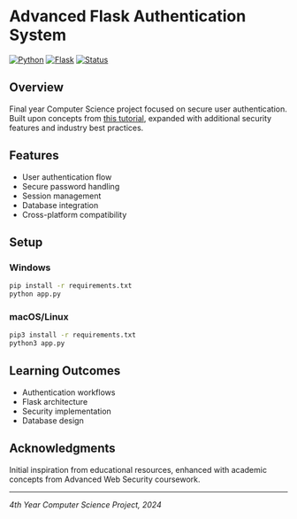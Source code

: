 # Advanced Flask Authentication System

[![Python](https://img.shields.io/badge/Python-3.9%2B-blue)](https://www.python.org/)
[![Flask](https://img.shields.io/badge/Flask-2.0%2B-green)](https://flask.palletsprojects.com/)
[![Status](https://img.shields.io/badge/Status-Academic-orange)](https://github.com/yourusername/project)

## Overview
Final year Computer Science project focused on secure user authentication. Built upon concepts from [this tutorial](https://www.youtube.com/watch?v=71EU8gnZqZQ), expanded with additional security features and industry best practices.

## Features
- User authentication flow
- Secure password handling
- Session management
- Database integration
- Cross-platform compatibility

## Setup

### Windows
```bash
pip install -r requirements.txt 
python app.py
```

### macOS/Linux
```bash
pip3 install -r requirements.txt
python3 app.py
```

## Learning Outcomes
- Authentication workflows
- Flask architecture
- Security implementation
- Database design

## Acknowledgments
Initial inspiration from educational resources, enhanced with academic concepts from Advanced Web Security coursework.

---
*4th Year Computer Science Project, 2024*
